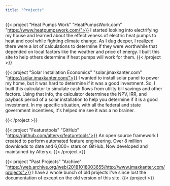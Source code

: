 ```yaml
---
title: "Projects"
---
```


{{< project "Heat Pumps Work" "HeatPumpsWork.com" "https://www.heatpumpswork.com/">}}
I started looking into electrifying my house and learned about the effectiveness of electric heat pumps to heat and cool while fighting climate change. As I dug deeper, I realized there were a lot of calculations to determine if they were worthwhile that depended on local factors like the weather and price of energy. I built this site to help others determine if heat pumps will work for them.
{{< /project  >}}

{{< project "Solar Installation Economics" "solar.jmaxkanter.com" "https://solar.jmaxkanter.com/">}}
I wanted to install solar panel to power my home, but it was hard to determine if it was a good investment. So, I built this calculator to simulate cash flows from utility bill savings and other factors. Using that info, the calculator determines the NPV, IRR, and payback period of a solar installation to help you determine if it is a good investment. In my specific situation, with all the federal and state government incentives, it's helped me see it was a no brainer.

{{< /project  >}}

{{< project "Featuretools" "GitHub" "https://github.com/alteryx/featuretools">}}
An open source framework I created to perform automated feature engineering. Over 8 million downloads to date and 6,000+ stars on GitHub. Now developed and maintained by Alteryx.
{{< /project  >}}

{{< project "Past Projects" "Archive" "https://web.archive.org/web/20181018003655/http://www.jmaxkanter.com/projects">}}
I have a whole bunch of old projects I've since lost the documentation of except on the old version of this site.
{{< /project  >}}
